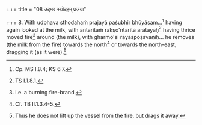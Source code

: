 +++
title = "08 उद्भव स्थोदहम् प्रजया"

+++
8. With udbhava sthodahaṁ prajayā paśubhir bhūyāsam...[^1] having again looked at the milk, with antaritaṁ rakṣo'ntaritā arātayaḥ[^3] having thrice moved fire[^4] around (the milk), with gharmo'si rāyaspoṣavaṇiḥ... he removes (the milk from the fire) towards the north[^5] or towards the north-east, dragging it (as it were).[^6]  


[^1]: Cp. MS I.8.4; KS 6.7.  

[^2]: As described in Sūtra 6.

[^3]: TS I.1.8.1.  

[^4]: i.e. a burning fire-brand.  

[^5]: Cf. TB II.1.3.4-5.  

[^6]: Thus he does not lift up the vessel from the fire, but drags it away.  
